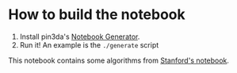 How to build the notebook
======================
1. Install pin3da's [Notebook Generator](https://github.com/pin3da/notebook-generator).
2. Run it! An example is the `./generate` script

This notebook contains some algorithms from [Stanford's notebook](https://github.com/jaehyunp/stanfordacm).